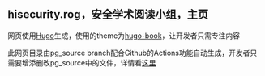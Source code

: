 ## hisecurity.rog，安全学术阅读小组，主页


网页使用[Hugo](https://gohugo.io/)生成，使用的theme为[hugo-book](https://github.com/hotosm/hugo-book)，让开发者只需专注内容

此网页目录由pg_source branch配合Github的Actions功能自动生成，开发者只需要增添删改pg_source中的文件，详情看[这里](https://github.com/hisecurity/hisecurity.github.io/tree/pg_source)
